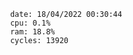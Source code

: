 

                date: 18/04/2022 00:30:44
                cpu: 0.1%
                ram: 18.8%
                cycles: 13920

                         